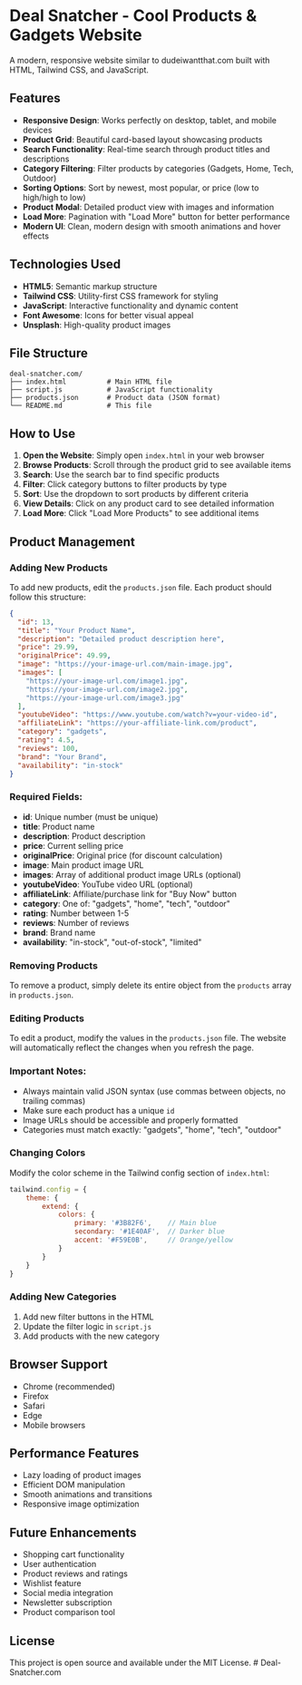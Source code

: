 # Deal Snatcher - Cool Products & Gadgets Website

A modern, responsive website similar to dudeiwantthat.com built with HTML, Tailwind CSS, and JavaScript.

## Features

- **Responsive Design**: Works perfectly on desktop, tablet, and mobile devices
- **Product Grid**: Beautiful card-based layout showcasing products
- **Search Functionality**: Real-time search through product titles and descriptions
- **Category Filtering**: Filter products by categories (Gadgets, Home, Tech, Outdoor)
- **Sorting Options**: Sort by newest, most popular, or price (low to high/high to low)
- **Product Modal**: Detailed product view with images and information
- **Load More**: Pagination with "Load More" button for better performance
- **Modern UI**: Clean, modern design with smooth animations and hover effects

## Technologies Used

- **HTML5**: Semantic markup structure
- **Tailwind CSS**: Utility-first CSS framework for styling
- **JavaScript**: Interactive functionality and dynamic content
- **Font Awesome**: Icons for better visual appeal
- **Unsplash**: High-quality product images

## File Structure

```
deal-snatcher.com/
├── index.html          # Main HTML file
├── script.js           # JavaScript functionality
├── products.json       # Product data (JSON format)
└── README.md           # This file
```

## How to Use

1. **Open the Website**: Simply open `index.html` in your web browser
2. **Browse Products**: Scroll through the product grid to see available items
3. **Search**: Use the search bar to find specific products
4. **Filter**: Click category buttons to filter products by type
5. **Sort**: Use the dropdown to sort products by different criteria
6. **View Details**: Click on any product card to see detailed information
7. **Load More**: Click "Load More Products" to see additional items

## Product Management

### Adding New Products

To add new products, edit the `products.json` file. Each product should follow this structure:

```json
{
  "id": 13,
  "title": "Your Product Name",
  "description": "Detailed product description here",
  "price": 29.99,
  "originalPrice": 49.99,
  "image": "https://your-image-url.com/main-image.jpg",
  "images": [
    "https://your-image-url.com/image1.jpg",
    "https://your-image-url.com/image2.jpg",
    "https://your-image-url.com/image3.jpg"
  ],
  "youtubeVideo": "https://www.youtube.com/watch?v=your-video-id",
  "affiliateLink": "https://your-affiliate-link.com/product",
  "category": "gadgets",
  "rating": 4.5,
  "reviews": 100,
  "brand": "Your Brand",
  "availability": "in-stock"
}
```

### Required Fields:
- **id**: Unique number (must be unique)
- **title**: Product name
- **description**: Product description
- **price**: Current selling price
- **originalPrice**: Original price (for discount calculation)
- **image**: Main product image URL
- **images**: Array of additional product image URLs (optional)
- **youtubeVideo**: YouTube video URL (optional)
- **affiliateLink**: Affiliate/purchase link for "Buy Now" button
- **category**: One of: "gadgets", "home", "tech", "outdoor"
- **rating**: Number between 1-5
- **reviews**: Number of reviews
- **brand**: Brand name
- **availability**: "in-stock", "out-of-stock", "limited"

### Removing Products

To remove a product, simply delete its entire object from the `products` array in `products.json`.

### Editing Products

To edit a product, modify the values in the `products.json` file. The website will automatically reflect the changes when you refresh the page.

### Important Notes:
- Always maintain valid JSON syntax (use commas between objects, no trailing commas)
- Make sure each product has a unique `id`
- Image URLs should be accessible and properly formatted
- Categories must match exactly: "gadgets", "home", "tech", "outdoor"

### Changing Colors

Modify the color scheme in the Tailwind config section of `index.html`:

```javascript
tailwind.config = {
    theme: {
        extend: {
            colors: {
                primary: '#3B82F6',    // Main blue
                secondary: '#1E40AF',  // Darker blue
                accent: '#F59E0B',     // Orange/yellow
            }
        }
    }
}
```

### Adding New Categories

1. Add new filter buttons in the HTML
2. Update the filter logic in `script.js`
3. Add products with the new category

## Browser Support

- Chrome (recommended)
- Firefox
- Safari
- Edge
- Mobile browsers

## Performance Features

- Lazy loading of product images
- Efficient DOM manipulation
- Smooth animations and transitions
- Responsive image optimization

## Future Enhancements

- Shopping cart functionality
- User authentication
- Product reviews and ratings
- Wishlist feature
- Social media integration
- Newsletter subscription
- Product comparison tool

## License

This project is open source and available under the MIT License.
#   D e a l - S n a t c h e r . c o m  
 